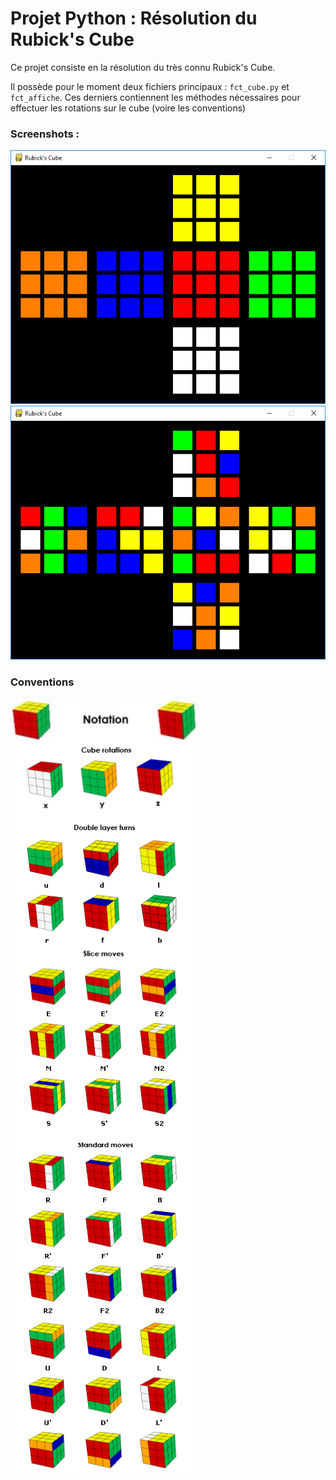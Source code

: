 # Projet Python : Résolution du Rubick's Cube

Ce projet consiste en la résolution du très connu Rubick's Cube.

Il possède pour le moment deux fichiers principaux :
`fct_cube.py` et `fct_affiche`. Ces derniers contiennent les méthodes nécessaires pour effectuer les rotations sur le cube (voire les conventions)


### Screenshots :

<p align="center">
  <img src="/images/screen1.png">
  <img src="/images/screen2.png">
</p>


### Conventions

<img align="center" width="300" src="/images/notation.png">
<img align="center" width="300" src="/images/cube-rotation.png">
<img align="center" width="300" src="/images/double-layers-turn.png">
<img align="center" width="300" src="/images/slide-moves.png">
<img align="center" width="300" src="/images/standard-moves.png">
